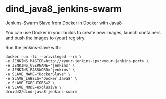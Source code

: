 dind_java8_jenkins-swarm
========================

Jenkins-Swarm Slave from Docker in Docker with Java8

You can use Docker in your builds to create new images, launch containers and push the images to (your) registry.

Run the jenkins-slave with:
```
docker run -ti --privileged --rm \
-e JENKINS_MASTER=http://<your-jenkins-ip>:<your-jenkins-port> \
-e JENKINS_USERNAME='jenkins' \
-e JENKINS_PASSWORD='jenkins' \
-e SLAVE_NAME="DockerSlave" \ 
-e SLAVE_LABELS="Docker Java8" \
-e SLAVE_EXECUTORS=2 \
-e SLAVE_MODE=exclusive \
droid42/dind-java8-jenkins-swarm
```
